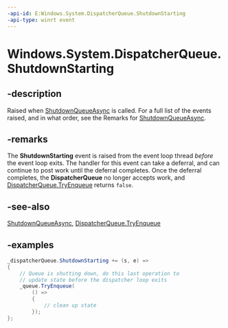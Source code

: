 ```yaml
---
-api-id: E:Windows.System.DispatcherQueue.ShutdownStarting
-api-type: winrt event
---
```


<!-- Event syntax.
public event TypedEventHandler ShutdownStarting<DispatcherQueue, DispatcherQueueShutdownStartingEventArgs>
-->

# Windows.System.DispatcherQueue.ShutdownStarting

## -description

Raised when [ShutdownQueueAsync](dispatcherqueuecontroller_shutdownqueueasync_542547627.md) is called. For a full list of the events raised, and in what order, see the Remarks for [ShutdownQueueAsync](dispatcherqueuecontroller_shutdownqueueasync_542547627.md).

## -remarks

The **ShutdownStarting** event is raised from the event loop thread *before* the event loop exits. The handler for this event can take a deferral, and can continue to post work until the deferral completes. Once the deferral completes, the **DispatcherQueue** no longer accepts work, and [DispatcherQueue.TryEnqueue](dispatcherqueue_tryenqueue_591440238.md) returns `false`.

## -see-also

[ShutdownQueueAsync](dispatcherqueuecontroller_shutdownqueueasync_542547627.md), [DispatcherQueue.TryEnqueue](dispatcherqueue_tryenqueue_591440238.md)

## -examples

```csharp
_dispatcherQueue.ShutdownStarting += (s, e) =>
{
    // Queue is shutting down, do this last operation to  
    // update state before the dispatcher loop exits
    _queue.TryEnqueue(
        () =>
        {
            // clean up state
        });
};
```
